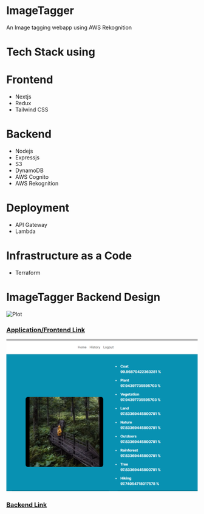 # ImageTagger

An Image tagging webapp using AWS Rekognition

# Tech Stack using

# Frontend

- Nextjs
- Redux
- Tailwind CSS

# Backend

- Nodejs
- Expressjs
- S3
- DynamoDB
- AWS Cognito
- AWS Rekognition

# Deployment

- API Gateway
- Lambda

# Infrastructure as a Code

- Terraform

# ImageTagger Backend Design

![Plot](/ImageTaggerDesign.png)

### [Application/Frontend Link](https://image-tagger-sigma.vercel.app/)

![Plot](/imagetest2.png)

### [Backend Link](https://zrir9zmi23.execute-api.ap-south-1.amazonaws.com/prod)
